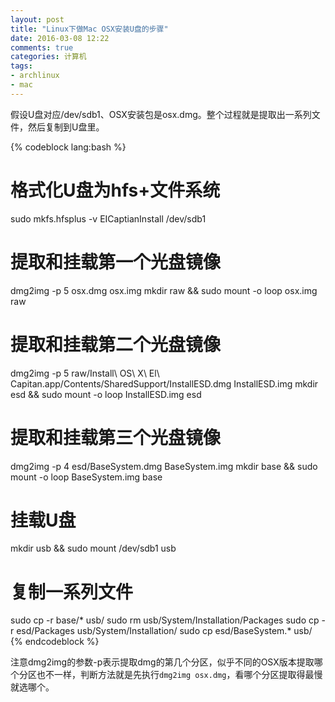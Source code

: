 ```yaml
---
layout: post
title: "Linux下做Mac OSX安装U盘的步骤"
date: 2016-03-08 12:22
comments: true
categories: 计算机
tags:
- archlinux
- mac
---
```


假设U盘对应/dev/sdb1、OSX安装包是osx.dmg。整个过程就是提取出一系列文件，然后复制到U盘里。

{% codeblock lang:bash %}
# 格式化U盘为hfs+文件系统
sudo mkfs.hfsplus -v EICaptianInstall /dev/sdb1
 
# 提取和挂载第一个光盘镜像
dmg2img -p 5 osx.dmg osx.img
mkdir raw && sudo mount -o loop osx.img raw
 
# 提取和挂载第二个光盘镜像
dmg2img -p 5 raw/Install\ OS\ X\ El\ Capitan.app/Contents/SharedSupport/InstallESD.dmg InstallESD.img
mkdir esd && sudo mount -o loop InstallESD.img esd
 
# 提取和挂载第三个光盘镜像
dmg2img -p 4 esd/BaseSystem.dmg BaseSystem.img
mkdir base && sudo mount -o loop BaseSystem.img base
 
# 挂载U盘
mkdir usb && sudo mount /dev/sdb1 usb
 
# 复制一系列文件
sudo cp -r base/* usb/
sudo rm usb/System/Installation/Packages
sudo cp -r esd/Packages usb/System/Installation/
sudo cp esd/BaseSystem.* usb/
{% endcodeblock %}

注意dmg2img的参数-p表示提取dmg的第几个分区，似乎不同的OSX版本提取哪个分区也不一样，判断方法就是先执行`dmg2img osx.dmg`，看哪个分区提取得最慢就选哪个。
